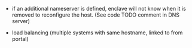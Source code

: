 - if an additional nameserver is defined, enclave will not know when it is removed to reconfigure the host. (See code TODO comment in DNS server)

- load balancing (multiple systems with same hostname, linked to from portal)